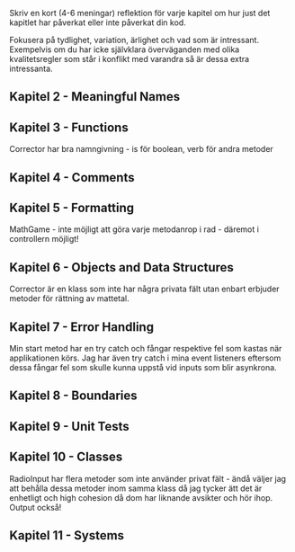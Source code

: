 Skriv en kort (4-6 meningar) reflektion för varje kapitel om hur just det kapitlet har påverkat eller inte påverkat din kod. 

Fokusera på tydlighet, variation, ärlighet och vad som är intressant. Exempelvis om du har icke självklara överväganden med olika kvalitetsregler som står i konflikt med varandra så är dessa extra intressanta.

## Kapitel 2 - Meaningful Names

## Kapitel 3 - Functions
Corrector har bra namngivning - is för boolean, verb för andra metoder

## Kapitel 4 - Comments

## Kapitel 5 - Formatting
MathGame - inte möjligt att göra varje metodanrop i rad - däremot i controllern möjligt!

## Kapitel 6 - Objects and Data Structures
Corrector är en klass som inte har några privata fält utan enbart erbjuder metoder för rättning av mattetal. 

## Kapitel 7 - Error Handling
Min start metod har en try catch och fångar respektive fel som kastas när applikationen körs. Jag har även try catch i mina event listeners eftersom dessa fångar fel som skulle kunna uppstå vid inputs som blir asynkrona.

## Kapitel 8 - Boundaries

## Kapitel 9 - Unit Tests

## Kapitel 10 - Classes
RadioInput har flera metoder som inte använder privat fält - ändå väljer jag att behålla dessa metoder inom samma klass då jag tycker ätt det är enhetligt och high cohesion då dom har liknande avsikter och hör ihop.
Output också!

## Kapitel 11 - Systems
